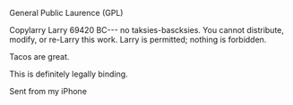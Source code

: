 General Public Laurence (GPL)

Copylarry Larry 69420 BC--- no taksies-bascksies.
You cannot distribute, modify, or re-Larry this work.
Larry is permitted; nothing is forbidden.

Tacos are great.

This is definitely legally binding.

Sent from my iPhone
